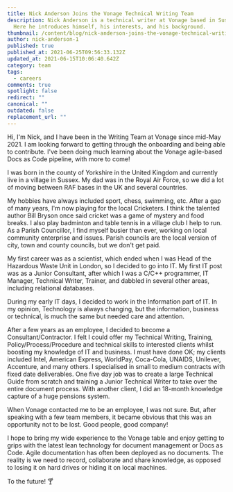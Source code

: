 ```yaml
---
title: Nick Anderson Joins the Vonage Technical Writing Team
description: Nick Anderson is a technical writer at Vonage based in Sussex, UK.
  Here he introduces himself, his interests, and his background.
thumbnail: /content/blog/nick-anderson-joins-the-vonage-technical-writing-team/nick-anderson.png
author: nick-anderson-1
published: true
published_at: 2021-06-25T09:56:33.132Z
updated_at: 2021-06-15T10:06:40.642Z
category: team
tags:
  - careers
comments: true
spotlight: false
redirect: ""
canonical: ""
outdated: false
replacement_url: ""
---
```

Hi, I'm Nick, and I have been in the Writing Team at Vonage since mid-May 2021. I am looking forward to getting through the onboarding and being able to contribute. I've been doing much learning about the Vonage agile-based Docs as Code pipeline, with more to come!

I was born in the county of Yorkshire in the United Kingdom and currently live in a village in Sussex. My dad was in the Royal Air Force, so we did a lot of moving between RAF bases in the UK and several countries.

My hobbies have always included sport, chess, swimming, etc. After a gap of many years, I'm now playing for the local Cricketers. I think the talented author Bill Bryson once said cricket was a game of mystery and food breaks. I also play badminton and table tennis in a village club I help to run. As a Parish Councillor, I find myself busier than ever, working on local community enterprise and issues. Parish councils are the local version of city, town and county councils, but we don't get paid.

My first career was as a scientist, which ended when I was Head of the Hazardous Waste Unit in London, so I decided to go into IT. My first IT post was as a Junior Consultant, after which I was a C/C++ programmer, IT Manager, Technical Writer, Trainer, and dabbled in several other areas, including relational databases.

During my early IT days, I decided to work in the Information part of IT. In my opinion, Technology is always changing, but the information, business or technical, is much the same but needed care and attention.

After a few years as an employee, I decided to become a Consultant/Contractor. I felt I could offer my Technical Writing, Training, Policy/Process/Procedure and technical skills to interested clients whilst boosting my knowledge of IT and business. I must have done OK; my clients included Intel, American Express, WorldPay, Coca-Cola, UNAIDS, Unilever, Accenture, and many others. I specialised in small to medium contracts with fixed date deliverables. One five day job was to create a large Technical Guide from scratch and training a Junior Technical Writer to take over the entire document process. With another client, I did an 18-month knowledge capture of a huge pensions system.

When Vonage contacted me to be an employee, I was not sure. But, after speaking with a few team members, it became obvious that this was an opportunity not to be lost. Good people, good company!

I hope to bring my wide experience to the Vonage table and enjoy getting to grips with the latest lean technology for document management or Docs as Code. Agile documentation has often been deployed as no documents. The reality is we need to record, collaborate and share knowledge, as opposed to losing it on hard drives or hiding it on local machines.

To the future! 🍸
